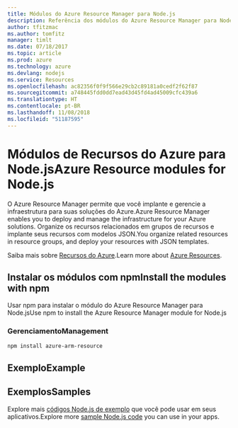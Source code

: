 ```yaml
---
title: Módulos do Azure Resource Manager para Node.js
description: Referência dos módulos do Azure Resource Manager para Node.js
author: tfitzmac
ms.author: tomfitz
manager: timlt
ms.date: 07/18/2017
ms.topic: article
ms.prod: azure
ms.technology: azure
ms.devlang: nodejs
ms.service: Resources
ms.openlocfilehash: ac82356f0f9f566e29cb2c89181a0cedf2f62f87
ms.sourcegitcommit: a748445fdd0dd7ead43d45fd4ad45009cfc439a6
ms.translationtype: HT
ms.contentlocale: pt-BR
ms.lasthandoff: 11/08/2018
ms.locfileid: "51187595"
---
```

# <a name="azure-resource-modules-for-nodejs"></a><span data-ttu-id="7575f-103">Módulos de Recursos do Azure para Node.js</span><span class="sxs-lookup"><span data-stu-id="7575f-103">Azure Resource modules for Node.js</span></span>

<span data-ttu-id="7575f-104">O Azure Resource Manager permite que você implante e gerencie a infraestrutura para suas soluções do Azure.</span><span class="sxs-lookup"><span data-stu-id="7575f-104">Azure Resource Manager enables you to deploy and manage the infrastructure for your Azure solutions.</span></span> <span data-ttu-id="7575f-105">Organize os recursos relacionados em grupos de recursos e implante seus recursos com modelos JSON.</span><span class="sxs-lookup"><span data-stu-id="7575f-105">You organize related resources in resource groups, and deploy your resources with JSON templates.</span></span>

<span data-ttu-id="7575f-106">Saiba mais sobre [Recursos do Azure](https://docs.microsoft.com/azure/azure-resource-manager/).</span><span class="sxs-lookup"><span data-stu-id="7575f-106">Learn more about [Azure Resources](https://docs.microsoft.com/azure/azure-resource-manager/).</span></span>

## <a name="install-the-modules-with-npm"></a><span data-ttu-id="7575f-107">Instalar os módulos com npm</span><span class="sxs-lookup"><span data-stu-id="7575f-107">Install the modules with npm</span></span>

<span data-ttu-id="7575f-108">Usar npm para instalar o módulo do Azure Resource Manager para Node.js</span><span class="sxs-lookup"><span data-stu-id="7575f-108">Use npm to install the Azure Resource Manager module for Node.js</span></span>

### <a name="management"></a><span data-ttu-id="7575f-109">Gerenciamento</span><span class="sxs-lookup"><span data-stu-id="7575f-109">Management</span></span>

```bash
npm install azure-arm-resource
```

## <a name="example"></a><span data-ttu-id="7575f-110">Exemplo</span><span class="sxs-lookup"><span data-stu-id="7575f-110">Example</span></span>

## <a name="samples"></a><span data-ttu-id="7575f-111">Exemplos</span><span class="sxs-lookup"><span data-stu-id="7575f-111">Samples</span></span>

<span data-ttu-id="7575f-112">Explore mais [códigos Node.js de exemplo](https://azure.microsoft.com/resources/samples/?platform=nodejs) que você pode usar em seus aplicativos.</span><span class="sxs-lookup"><span data-stu-id="7575f-112">Explore more [sample Node.js code](https://azure.microsoft.com/resources/samples/?platform=nodejs) you can use in your apps.</span></span>